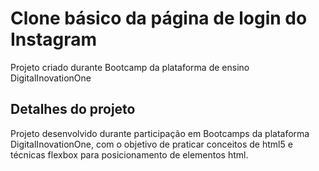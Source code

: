 # Clone básico da página de login do Instagram
Projeto criado durante Bootcamp da plataforma de ensino DigitalInovationOne

## Detalhes do projeto
Projeto desenvolvido durante participação em Bootcamps da plataforma DigitalInovationOne, com o objetivo de praticar conceitos de html5 e técnicas flexbox para posicionamento de elementos html.
